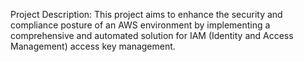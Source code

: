 Project Description: 
This project aims to enhance the security and compliance posture of an AWS environment by implementing a comprehensive and automated solution for IAM (Identity and Access Management) access key management.
